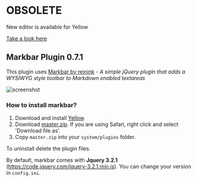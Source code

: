 # OBSOLETE

New editor is available for Yellow

[Take a look here](https://github.com/datenstrom/yellow/issues/103#issuecomment-383377763)

## Markbar Plugin 0.7.1
 
This plugin uses [Markbar by reinink](https://github.com/reinink/jQuery.Markbar) - *A simple jQuery plugin that adds a WYSIWYG style toolbar to Markdown enabled textareas*

![screenshot](https://raw.githubusercontent.com/nibreh/yellow-plugin-markbar/master/markbar-screenshot.png)

### How to install markbar?

1. Download and install [Yellow](https://github.com/datenstrom/yellow/).  
2. Download [master.zip](https://github.com/nibreh/yellow-plugin-markbar/archive/master.zip). If you are using Safari, right click and select 'Download file as'.
3. Copy `master.zip` into your `system/plugins` folder.

To uninstall delete the plugin files.

By default, markbar comes with **Jquery 3.2.1** (https://code.jquery.com/jquery-3.2.1.min.js). You can change your version in `config.ini`. 
